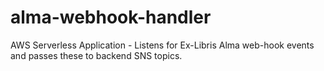 # alma-webhook-handler
AWS Serverless Application - Listens for Ex-Libris Alma web-hook events and passes these to backend SNS topics.

